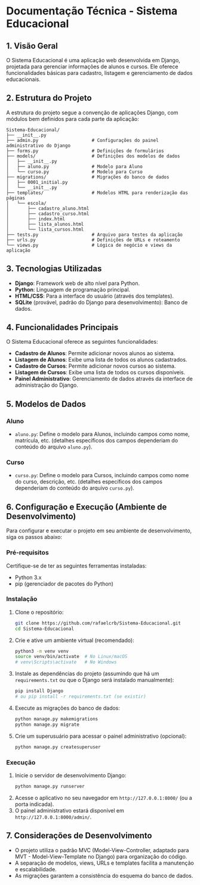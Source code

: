 # Documentação Técnica - Sistema Educacional

## 1. Visão Geral

O Sistema Educacional é uma aplicação web desenvolvida em Django, projetada para gerenciar informações de alunos e cursos. Ele oferece funcionalidades básicas para cadastro, listagem e gerenciamento de dados educacionais.

## 2. Estrutura do Projeto

A estrutura do projeto segue a convenção de aplicações Django, com módulos bem definidos para cada parte da aplicação:

```
Sistema-Educacional/
├── __init__.py
├── admin.py                    # Configurações do painel administrativo do Django
├── forms.py                    # Definições de formulários
├── models/                     # Definições dos modelos de dados
│   ├── __init__.py
│   ├── aluno.py                # Modelo para Aluno
│   └── curso.py                # Modelo para Curso
├── migrations/                 # Migrações do banco de dados
│   ├── 0001_initial.py
│   └── __init__.py
├── templates/                  # Modelos HTML para renderização das páginas
│   └── escola/
│       ├── cadastro_aluno.html
│       ├── cadastro_curso.html
│       ├── index.html
│       ├── lista_alunos.html
│       └── lista_cursos.html
├── tests.py                    # Arquivo para testes da aplicação
├── urls.py                     # Definições de URLs e roteamento
└── views.py                    # Lógica de negócio e views da aplicação
```

## 3. Tecnologias Utilizadas

*   **Django**: Framework web de alto nível para Python.
*   **Python**: Linguagem de programação principal.
*   **HTML/CSS**: Para a interface do usuário (através dos templates).
*   **SQLite** (provável, padrão do Django para desenvolvimento): Banco de dados.

## 4. Funcionalidades Principais

O Sistema Educacional oferece as seguintes funcionalidades:

*   **Cadastro de Alunos**: Permite adicionar novos alunos ao sistema.
*   **Listagem de Alunos**: Exibe uma lista de todos os alunos cadastrados.
*   **Cadastro de Cursos**: Permite adicionar novos cursos ao sistema.
*   **Listagem de Cursos**: Exibe uma lista de todos os cursos disponíveis.
*   **Painel Administrativo**: Gerenciamento de dados através da interface de administração do Django.

## 5. Modelos de Dados

### Aluno

*   `aluno.py`: Define o modelo para Alunos, incluindo campos como nome, matrícula, etc. (detalhes específicos dos campos dependeriam do conteúdo do arquivo `aluno.py`).

### Curso

*   `curso.py`: Define o modelo para Cursos, incluindo campos como nome do curso, descrição, etc. (detalhes específicos dos campos dependeriam do conteúdo do arquivo `curso.py`).

## 6. Configuração e Execução (Ambiente de Desenvolvimento)

Para configurar e executar o projeto em seu ambiente de desenvolvimento, siga os passos abaixo:

### Pré-requisitos

Certifique-se de ter as seguintes ferramentas instaladas:

*   Python 3.x
*   pip (gerenciador de pacotes do Python)

### Instalação

1.  Clone o repositório:
    ```bash
    git clone https://github.com/rafaelcrb/Sistema-Educacional.git
    cd Sistema-Educacional
    ```
2.  Crie e ative um ambiente virtual (recomendado):
    ```bash
    python3 -m venv venv
    source venv/bin/activate  # No Linux/macOS
    # venv\Scripts\activate   # No Windows
    ```
3.  Instale as dependências do projeto (assumindo que há um `requirements.txt` ou que o Django será instalado manualmente):
    ```bash
    pip install Django
    # ou pip install -r requirements.txt (se existir)
    ```
4.  Execute as migrações do banco de dados:
    ```bash
    python manage.py makemigrations
    python manage.py migrate
    ```
5.  Crie um superusuário para acessar o painel administrativo (opcional):
    ```bash
    python manage.py createsuperuser
    ```

### Execução

1.  Inicie o servidor de desenvolvimento Django:
    ```bash
    python manage.py runserver
    ```
2.  Acesse o aplicativo no seu navegador em `http://127.0.0.1:8000/` (ou a porta indicada).
3.  O painel administrativo estará disponível em `http://127.0.0.1:8000/admin/`.

## 7. Considerações de Desenvolvimento

*   O projeto utiliza o padrão MVC (Model-View-Controller, adaptado para MVT - Model-View-Template no Django) para organização do código.
*   A separação de modelos, views, URLs e templates facilita a manutenção e escalabilidade.
*   As migrações garantem a consistência do esquema do banco de dados.


